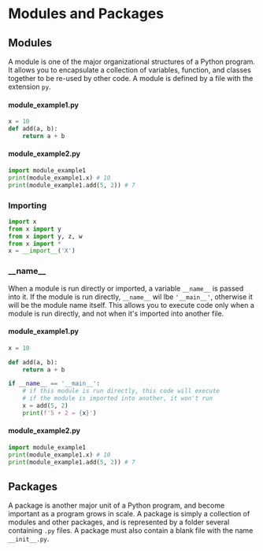 
# Modules and Packages


## Modules

A module is one of the major organizational structures of a Python program. It allows you to encapsulate a collection of variables, function, and classes together to be re-used by other code. A module is defined by a file with the extension `py`.


#### module_example1.py

```python
x = 10
def add(a, b):
    return a + b
```

#### module_example2.py

```python
import module_example1
print(module_example1.x) # 10
print(module_example1.add(5, 2)) # 7
```


### Importing

```python
import x
from x import y
from x import y, z, w
from x import *
x = __import__('X')
```

### \_\_name__

When a module is run directly or imported, a variable `__name__` is passed into it. If the module is run directly, `__name__` wil lbe `'__main__'`, otherwise it will be the module name itself. This allows you to execute code only when a module is run directly, and not when it's imported into another file.


#### module_example1.py

```python
x = 10

def add(a, b):
    return a + b

if __name__ == '__main__':
    # if this module is run directly, this code will execute
    # if the module is imported into another, it won't run
    x = add(5, 2)
    print(f'5 + 2 = {x}')
```

#### module_example2.py

```python
import module_example1
print(module_example1.x) # 10
print(module_example1.add(5, 2)) # 7
```


## Packages

A package is another major unit of a Python program, and become important as a program grows in scale. A package is simply a collection of modules and other packages, and is represented by a folder several containing `.py` files. A package must also contain a blank file with the name `__init__.py`.


